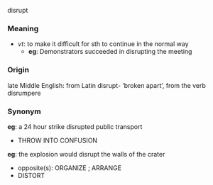 disrupt
### Meaning
+ _vt_: to make it difficult for sth to continue in the normal way
	+ __eg__: Demonstrators succeeded in disrupting the meeting

### Origin

late Middle English: from Latin disrupt- ‘broken apart’, from the verb disrumpere

### Synonym

__eg__: a 24 hour strike disrupted public transport

+ THROW INTO CONFUSION

__eg__: the explosion would disrupt the walls of the crater

+ opposite(s): ORGANIZE ; ARRANGE
+ DISTORT


